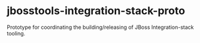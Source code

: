 jbosstools-integration-stack-proto
==================================

Prototype for coordinating the building/releasing of JBoss Integration-stack tooling.
